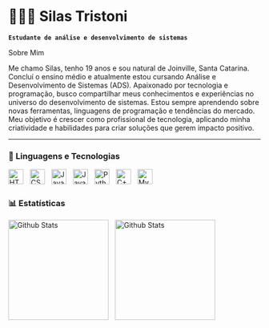 # 👨🏻‍💻 Silas Tristoni

**`Estudante de análise e desenvolvimento de sistemas`**

Sobre Mim

Me chamo Silas, tenho 19 anos e sou natural de Joinville, Santa Catarina. 
Concluí o ensino médio e atualmente estou cursando Análise e Desenvolvimento de Sistemas (ADS). Apaixonado por tecnologia e programação, busco compartilhar meus conhecimentos e experiências no universo do desenvolvimento de sistemas. Estou sempre aprendendo sobre novas ferramentas, linguagens de programação e tendências do mercado. Meu objetivo é crescer como profissional de tecnologia, aplicando minha criatividade e habilidades para criar soluções que gerem impacto positivo.

---

### 🤖 Linguagens e Tecnologias

<img 
    align="left"
    alt="HTML"
    title="HTML"
    width="30px"
    style="padding-right:10px"
    src="https://cdn.jsdelivr.net/gh/devicons/devicon@latest/icons/html5/html5-original.svg" 
/>

<img 
    align="left"
    alt="CSS"
    title="CSS"
    width="30px"
    style="padding-right:10px"
    src="https://cdn.jsdelivr.net/gh/devicons/devicon@latest/icons/css3/css3-original.svg" 
/>

<img 
    align="left"
    alt="JavaScript"
    title="JavaScript"
    width="30px"
    style="padding-right:10px"
    src="https://cdn.jsdelivr.net/gh/devicons/devicon@latest/icons/javascript/javascript-original.svg"
/>
<img 
    align="left"
    alt="Java"
    title="Java"
    width="30px"
    style="padding-right:10px"
    src="https://cdn.jsdelivr.net/gh/devicons/devicon@latest/icons/java/java-original.svg"
/>
<img
    align="left"
    alt="Python"
    title="Python"
    width="30px"
    style="padding-right:10px"
    src="https://cdn.jsdelivr.net/gh/devicons/devicon@latest/icons/python/python-original.svg"
/>
<img
    align="left"
    alt="C++"
    title="C++"
    width="30px"
    style="padding-right:10px"
    src="https://cdn.jsdelivr.net/gh/devicons/devicon@latest/icons/cplusplus/cplusplus-original.svg" 
/>
<img
    align="left"
    alt="MySQL"
    title="MySQL"
    width="30px"
    style="padding-right:10px"
    src="https://cdn.jsdelivr.net/gh/devicons/devicon@latest/icons/mysql/mysql-original.svg" 
/>

<br/>
<br/>

### 📊 Estatísticas

<img
    align="left"
    alt="Github Stats"
    height="200px"
    style="padding-right:10px"
    src ="https://github-readme-stats.vercel.app/api?username=SilasTristoni&show_icons=true&theme=radical&layout=compact"
/>
<img
    align="left"
    alt="Github Stats"
    height="200px"
    style="padding-right:10px"
    src ="https://github-readme-stats.vercel.app/api/top-langs/?username=SilasTristoni&theme=radical&layout=compact"
/>



          

          
          
          
          
